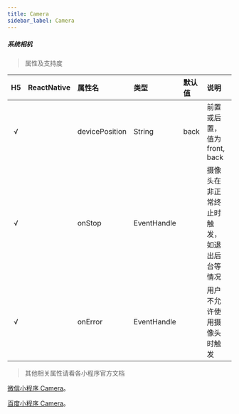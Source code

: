 ```yaml
---
title: Camera
sidebar_label: Camera
---
```


##### 系统相机

> 属性及支持度

| H5 | ReactNative| 属性名 | 类型 | 默认值 | 说明 |
| :-: | :-: | :- | :- | :- | :- |
| √ |   | devicePosition | String      | back | 前置或后置，值为 front, back     |
| √ |   | onStop       | EventHandle   |    | 摄像头在非正常终止时触发，如退出后台等情况   |
| √ |   | onError       | EventHandle  |   | 用户不允许使用摄像头时触发   |

>其他相关属性请看各小程序官方文档

[微信小程序 Camera](https://developers.weixin.qq.com/miniprogram/dev/component/camera.html)。

[百度小程序 Camera](https://smartprogram.baidu.com/docs/develop/component/media/#camera)。